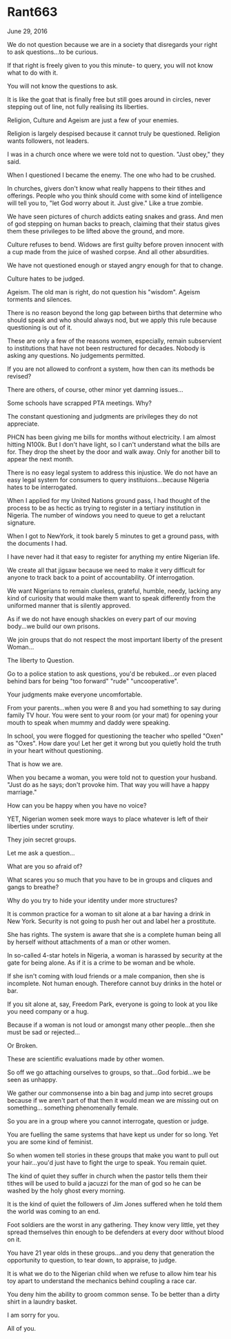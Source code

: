 # Rant663


June 29, 2016

We do not question because we are in a society that disregards your right to ask questions...to be curious.

If that right is freely given to you this minute- to query, you will not know what to do with it.

You will not know the questions to ask.

It is like the goat that is finally free but still goes around in circles, never stepping out of line, not fully realising its liberties. 

Religion, Culture and Ageism are just a few of your enemies.

Religion is largely despised because it cannot truly be questioned. Religion wants followers, not leaders.

I was in a church once where we were told not to question. "Just obey," they said.

When I questioned I became the enemy. The one who had to be crushed.

In churches, givers don't know what really happens to their tithes and offerings. People who you think should come with some kind of intelligence will tell you to, "let God worry about it. Just give." Like a true zombie.

We have seen pictures of church addicts eating snakes and grass. And men of god stepping on human backs to preach, claiming that their status gives them these privileges to be lifted above the ground, and more.

Culture refuses to bend. Widows are first guilty before proven innocent with a cup made from the juice of washed corpse. And all other absurdities.

We have not questioned enough or stayed angry enough for that to change.

Culture hates to be judged.

Ageism. The old man is right, do not question his "wisdom". Ageism torments and silences.

There is no reason beyond the long gap between births that determine who should speak and who should always nod, but we apply this rule because questioning is out of it.

These are only a few of the reasons women, especially, remain subservient to institutions that have not been restructured for decades. Nobody is asking any questions.  No judgements permitted.

If you are not allowed to confront a system, how then can its methods be revised?

There are others, of course, other minor yet damning issues...

Some schools have scrapped PTA meetings. Why?

The constant questioning and judgments are privileges they do not appreciate.

PHCN has been giving me bills for months without electricity. I am almost hitting N100k. But I don't have light, so I can't understand what the bills are for. They drop the sheet by the door and walk away. Only for another bill to appear the next month.

There is no easy legal system to address this injustice. We do not have an easy legal system for consumers to query instituions...because Nigeria hates to be interrogated.

When I applied for my United Nations ground pass, I had thought of the process to be as hectic as trying to register in a tertiary institution in Nigeria. The number of windows you need to queue to get a reluctant signature.

When I got to NewYork, it took barely 5 minutes to get a ground pass, with the documents I had.

I have never had it that easy to register for anything my entire Nigerian life.

We create all that jigsaw because we need to make it very difficult for anyone to track back to a point of accountability. Of interrogation.

We want Nigerians to remain clueless, grateful, humble, needy, lacking any kind of curiosity that would make them want to speak differently from the uniformed manner that is silently approved.

As if we do not have enough shackles on every part of our moving body...we build our own prisons.

We join groups that do not respect the most important liberty of the present Woman...

The liberty to Question.

Go to a police station to ask questions, you'd be rebuked...or even placed behind bars for being "too forward" "rude" "uncooperative".

Your judgments make everyone uncomfortable. 

From your parents...when you were 8 and you had something to say during family TV hour. You were sent to your room (or your mat) for opening your mouth to speak when mummy and daddy were speaking.

In school, you were flogged for questioning the teacher who spelled "Oxen" as "Oxes". How dare you! Let her get it wrong but you quietly hold the truth in your heart without questioning.

That is how we are.

When you became a woman, you were told not to question your husband. "Just do as he says; don't provoke him. That way you will have a happy marriage."

How can you be happy when you have no voice?

YET, Nigerian women seek more ways to place whatever is left of their liberties under scrutiny.

They join secret groups.

Let me ask a question...

What are you so afraid of? 

What scares you so much that you have to be in groups and cliques and gangs to breathe?

Why do you try to hide your identity under more structures? 

It is common practice for a woman to sit alone at a bar having a drink in New York. Security is not going to push her out and label her a prostitute.

She has rights. The system is aware that she is a complete human being all by herself without attachments of a man or other women.

In so-called 4-star hotels in Nigeria, a woman is harassed by security at the gate for being alone. As if it is a crime to be woman and be whole.

If she isn't coming with loud friends or a male companion, then she is incomplete. Not human enough. Therefore cannot buy drinks in the hotel or bar.

If you sit alone at,  say, Freedom Park, everyone is going to look at you like you need company or a hug.

Because if a woman is not loud or amongst many other people...then she must be sad or rejected...

Or Broken.

These are scientific evaluations made by other women. 

So off we go attaching ourselves to groups, so that...God forbid...we be seen as unhappy.

We gather our commonsense into a bin bag and jump into secret groups because if we aren't part of that then it would mean we are missing out on something... something phenomenally female.

So you are in a group where you cannot interrogate, question or judge.

You are fuelling the same systems that have kept us under for so long. Yet you are some kind of feminist.

So when women tell stories in these groups that make you want to pull out your hair...you'd just have to fight the urge to speak. You remain quiet. 

The kind of quiet they suffer in church when the pastor tells them their tithes will be used to build a jacuzzi for the man of god so he can be washed by the holy ghost every morning.

It is the kind of quiet the followers of Jim Jones suffered when he told them the world was coming to an end.

Foot soldiers are the worst in any gathering. They know very little, yet they spread themselves thin enough to be defenders at every door without blood on it.

You have 21 year olds in these groups...and you deny that generation the opportunity to question, to tear down, to appraise, to judge.

It is what we do to the Nigerian child when we refuse to allow him tear his toy apart to understand the mechanics behind coupling a race car.

You deny him the ability to groom common sense. To be better than a dirty shirt in a laundry basket.

I am sorry for you. 

All of you.